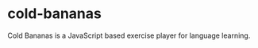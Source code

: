 cold-bananas
============

Cold Bananas is a JavaScript based exercise player for language learning.